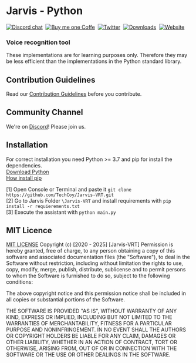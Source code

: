 # Jarvis - Python
[![Discord chat](https://img.shields.io/discord/808045925556682782.svg?logo=discord&colorB=7289DA&style=flat-square)](https://discord.gg/exD8cJhA)&nbsp;
[![Buy me one Coffe](https://img.shields.io/badge/Paypal-Buy%20me%20a%20Coffe%20:D-blue?style=flat-square&logo=paypal)](https://www.paypal.com/donate?hosted_button_id=DHVAQ8ZDAVZGQ)&nbsp;
[![Twitter](https://img.shields.io/twitter/follow/GhostyWP?style=social)](https://twitter.com/GhostYWP)&nbsp;
[![Downloads](https://img.shields.io/github/downloads/techcoy/Jarvis/total?color=%232FD38E&logo=github&style=flat-square)](https://github.com/techcoy/Jarvis/releases)&nbsp;
[![Website](https://img.shields.io/website?down_message=We%20come%20back%20soon&up_message=Currently%20UP&url=https%3A%2F%2Ftechcoy.xyz%2F)](https://techcoy.xyz/)&nbsp;
<!--[![Tested on Python 3.7](https://img.shields.io/badge/Tested%20-Python%203.8-blue.svg?logo=python&style=flat-square)](https://www.python.org/downloads) &nbsp;-->

### Voice recognition tool

These implementations are for learning purposes only. Therefore they may be less efficient than the implementations in the Python standard library.

## Contribution Guidelines

Read our [Contribution Guidelines](CONTRIBUTING.md) before you contribute.

## Community Channel

We're on [Discord](https://discord.gg/exD8cJhA)!  Please join us.

## Installation

For correct installation you need Python >= 3.7 and pip for install the dependencies.  
[Download Python](https://www.python.org/downloads/release/python-370/)  
[How install pip](https://pip.pypa.io/en/stable/installing/)  

[1] Open Console or Terminal and paste it `git clone https://github.com/TechCoy/Jarvis-VRT.git`  
[2] Go to Jarvis Folder `\Jarvis-VRT` and install requirements with `pip install -r requierements.txt`  
[3] Execute the assistant with `python main.py`  

## MIT Licence

[MIT LICENSE](https://choosealicense.com/licenses/mit/)
Copyright (c) [2020 - 2025] [Jarvis-VRT]
Permission is hereby granted, free of charge, to any person obtaining a copy of this software and associated documentation files (the "Software"), to deal in the Software without restriction, including without limitation the rights to use, copy, modify, merge, publish, distribute, sublicense and to permit persons to whom the Software is furnished to do so, subject to the following conditions:

The above copyright notice and this permission notice shall be included in all copies or substantial portions of the Software.

THE SOFTWARE IS PROVIDED "AS IS", WITHOUT WARRANTY OF ANY KIND, EXPRESS OR IMPLIED, INCLUDING BUT NOT LIMITED TO THE WARRANTIES OF MERCHANTABILITY, FITNESS FOR A PARTICULAR PURPOSE AND NONINFRINGEMENT. IN NO EVENT SHALL THE AUTHORS OR COPYRIGHT HOLDERS BE LIABLE FOR ANY CLAIM, DAMAGES OR OTHER LIABILITY, WHETHER IN AN ACTION OF CONTRACT, TORT OR OTHERWISE, ARISING FROM, OUT OF OR IN CONNECTION WITH THE SOFTWARE OR THE USE OR OTHER DEALINGS IN THE SOFTWARE.